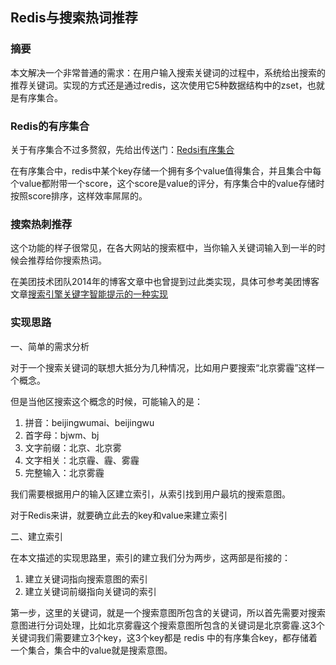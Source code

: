 
Redis与搜索热词推荐
---



### 摘要

本文解决一个非常普通的需求：在用户输入搜索关键词的过程中，系统给出搜索的推荐关键词。实现的方式还是通过redis，这次使用它5种数据结构中的zset，也就是有序集合。

### Redis的有序集合

关于有序集合不过多赘叙，先给出传送门：[Redsi有序集合][1]

在有序集合中，redis中某个key存储一个拥有多个value值得集合，并且集合中每个value都附带一个score，这个score是value的评分，有序集合中的value存储时按照score排序，这样效率屌屌的。

### 搜索热刺推荐

这个功能的样子很常见，在各大网站的搜索框中，当你输入关键词输入到一半的时候会推荐给你搜索热词。

在美团技术团队2014年的博客文章中也曾提到过此类实现，具体可参考美团博客文章[搜索引擎关键字智能提示的一种实现][2]



### 实现思路

一、简单的需求分析

对于一个搜索关键词的联想大抵分为几种情况，比如用户要搜索“北京雾霾”这样一个概念。

但是当他区搜索这个概念的时候，可能输入的是：

1. 拼音：beijingwumai、beijingwu
2. 首字母：bjwm、bj
3. 文字前缀：北京、北京雾
4. 文字相关：北京霾、霾、雾霾
5. 完整输入：北京雾霾

我们需要根据用户的输入区建立索引，从索引找到用户最坑的搜索意图。

对于Redis来讲，就要确立此去的key和value来建立索引



二、建立索引

在本文描述的实现思路里，索引的建立我们分为两步，这两部是衔接的：

1. 建立关键词指向搜索意图的索引
2. 建立关键词前缀指向关键词的索引

第一步，这里的关键词，就是一个搜索意图所包含的关键词，所以首先需要对搜索意图进行分词处理，比如北京雾霾这个搜索意图所包含的关键词是北京雾霾.这3个关键词我们需要建立3个key，这3个key都是 redis 中的有序集合key，都存储着一个集合，集合中的value就是搜索意图。



[1]:http://www.redis.cn/topics/data-types.html#sorted-sets
[2]:http://blog.jobbole.com/95802/2
